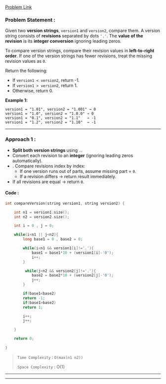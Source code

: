 [Problem Link](https://leetcode.com/problems/compare-version-numbers/description/)
### Problem Statement : 

Given two **version strings**, `version1` and `version2`, compare them. A version string consists of **revisions** separated by dots `'.'`. The **value of the revision** is its **integer conversion** ignoring leading zeros.

To compare version strings, compare their revision values in **left-to-right order**. If one of the version strings has fewer revisions, treat the missing revision values as `0`.

Return the following:

- If `version1 < version2`, return -1.
- If `version1 > version2`, return 1.
- Otherwise, return 0.

**Example 1:**

```
version1 = "1.01", version2 = "1.001" → 0
version1 = "1.0", version2 = "1.0.0" → 0
version1 = "0.1", version2 = "1.1"   → -1
version1 = "1.2", version2 = "1.10"  → -1

```

---

###  Approach 1 :

- **Split both version strings** using `.`.
- Convert each revision to an **integer** (ignoring leading zeros automatically).
- . Compare revisions index by index:
    - If one version runs out of parts, assume missing part = `0`.    
    - If a revision differs → return result immediately.
 - If all revisions are equal → return `0`.

#### Code :

```cpp
int compareVersion(string version1, string version2) {

	int n1 = version1.size();
	int n2 = version2.size();

	int i = 0 , j = 0;

	while(i<n1 || j<n2){
		long base1 = 0 , base2 = 0;

		while(i<n1 && version1[i]!='.'){
			base1 = base1*10 + (version1[i]-'0');
			i++;
		}

		 while(j<n2 && version2[j]!='.'){
			base2 = base2*10 + (version2[j]-'0');
			j++;
		}

		if(base1<base2)
		return -1;
		if(base1>base2)
		return 1;

		i++;
		j++;

	}

	return 0;
	
}
```


> `Time Complexity` : `O(max(n1 n2))`
> 
> `Space Complexity` : O(1) 

---

---
